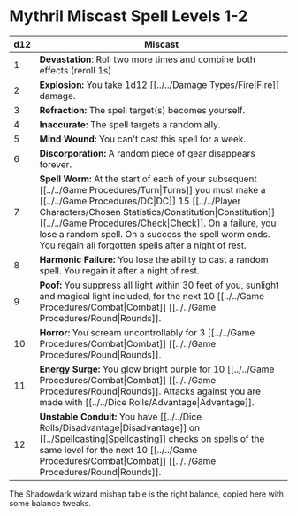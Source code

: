 # Mythril Miscast Spell Levels 1-2

| d12 | Miscast                                                                                                                                                                                                                                                                                                                                                                                            |
| --- | -------------------------------------------------------------------------------------------------------------------------------------------------------------------------------------------------------------------------------------------------------------------------------------------------------------------------------------------------------------------------------------------------- |
| 1   | **Devastation**: Roll two more times and combine both effects (reroll 1s)                                                                                                                                                                                                                                                                                                                          |
| 2   | **Explosion:** You take 1d12 [[../../Damage Types/Fire\|Fire]] damage.                                                                                                                                                                                                                                                                                                                             |
| 3   | **Refraction:** The spell target(s) becomes yourself.                                                                                                                                                                                                                                                                                                                                              |
| 4   | **Inaccurate:** The spell targets a random ally.                                                                                                                                                                                                                                                                                                                                                   |
| 5   | **Mind Wound:** You can't cast this spell for a week.                                                                                                                                                                                                                                                                                                                                              |
| 6   | **Discorporation:** A random piece of gear disappears forever.                                                                                                                                                                                                                                                                                                                                     |
| 7   | **Spell Worm:** At the start of each of your subsequent [[../../Game Procedures/Turn\|Turns]] you must make a [[../../Game Procedures/DC\|DC]] 15 [[../../Player Characters/Chosen Statistics/Constitution\|Constitution]] [[../../Game Procedures/Check\|Check]]. On a failure, you lose a random spell. On a success the spell worm ends. You regain all forgotten spells after a night of rest. |
| 8   | **Harmonic Failure:** You lose the ability to cast a random spell. You regain it after a night of rest.                                                                                                                                                                                                                                                                                            |
| 9   | **Poof:** You suppress all light within 30 feet of you, sunlight and magical light included, for the next 10 [[../../Game Procedures/Combat\|Combat]] [[../../Game Procedures/Round\|Rounds]].                                                                                                                                                                                                     |
| 10  | **Horror:** You scream uncontrollably for 3 [[../../Game Procedures/Combat\|Combat]] [[../../Game Procedures/Round\|Rounds]].                                                                                                                                                                                                                                                                      |
| 11  | **Energy Surge:** You glow bright purple for 10 [[../../Game Procedures/Combat\|Combat]] [[../../Game Procedures/Round\|Rounds]]. Attacks against you are made with [[../../Dice Rolls/Advantage\|Advantage]].                                                                                                                                                                                     |
| 12  | **Unstable Conduit:** You have [[../../Dice Rolls/Disadvantage\|Disadvantage]] on [[../Spellcasting\|Spellcasting]] checks on spells of the same level for the next 10 [[../../Game Procedures/Combat\|Combat]] [[../../Game Procedures/Round\|Rounds]].                                                                                                                                           |
The Shadowdark wizard mishap table is the right balance, copied here with some balance tweaks.